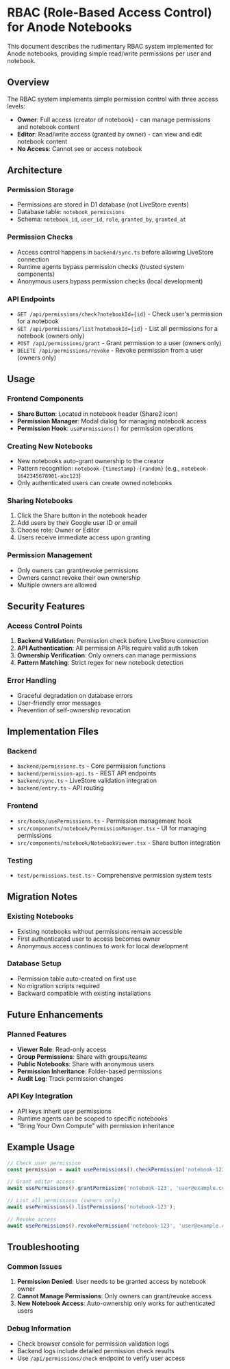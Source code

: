 # RBAC (Role-Based Access Control) for Anode Notebooks

This document describes the rudimentary RBAC system implemented for Anode notebooks, providing simple read/write permissions per user and notebook.

## Overview

The RBAC system implements simple permission control with three access levels:
- **Owner**: Full access (creator of notebook) - can manage permissions and notebook content
- **Editor**: Read/write access (granted by owner) - can view and edit notebook content  
- **No Access**: Cannot see or access notebook

## Architecture

### Permission Storage
- Permissions are stored in D1 database (not LiveStore events)
- Database table: `notebook_permissions`
- Schema: `notebook_id`, `user_id`, `role`, `granted_by`, `granted_at`

### Permission Checks
- Access control happens in `backend/sync.ts` before allowing LiveStore connection
- Runtime agents bypass permission checks (trusted system components)
- Anonymous users bypass permission checks (local development)

### API Endpoints
- `GET /api/permissions/check?notebookId={id}` - Check user's permission for a notebook
- `GET /api/permissions/list?notebookId={id}` - List all permissions for a notebook (owners only)
- `POST /api/permissions/grant` - Grant permission to a user (owners only)
- `DELETE /api/permissions/revoke` - Revoke permission from a user (owners only)

## Usage

### Frontend Components
- **Share Button**: Located in notebook header (Share2 icon)
- **Permission Manager**: Modal dialog for managing notebook access
- **Permission Hook**: `usePermissions()` for permission operations

### Creating New Notebooks
- New notebooks auto-grant ownership to the creator
- Pattern recognition: `notebook-{timestamp}-{random}` (e.g., `notebook-1642345678901-abc123`)
- Only authenticated users can create owned notebooks

### Sharing Notebooks
1. Click the Share button in the notebook header
2. Add users by their Google user ID or email
3. Choose role: Owner or Editor
4. Users receive immediate access upon granting

### Permission Management
- Only owners can grant/revoke permissions
- Owners cannot revoke their own ownership
- Multiple owners are allowed

## Security Features

### Access Control Points
1. **Backend Validation**: Permission check before LiveStore connection
2. **API Authentication**: All permission APIs require valid auth token
3. **Ownership Verification**: Only owners can manage permissions
4. **Pattern Matching**: Strict regex for new notebook detection

### Error Handling
- Graceful degradation on database errors
- User-friendly error messages
- Prevention of self-ownership revocation

## Implementation Files

### Backend
- `backend/permissions.ts` - Core permission functions
- `backend/permission-api.ts` - REST API endpoints
- `backend/sync.ts` - LiveStore validation integration
- `backend/entry.ts` - API routing

### Frontend
- `src/hooks/usePermissions.ts` - Permission management hook
- `src/components/notebook/PermissionManager.tsx` - UI for managing permissions
- `src/components/notebook/NotebookViewer.tsx` - Share button integration

### Testing
- `test/permissions.test.ts` - Comprehensive permission system tests

## Migration Notes

### Existing Notebooks
- Existing notebooks without permissions remain accessible
- First authenticated user to access becomes owner
- Anonymous access continues to work for local development

### Database Setup
- Permission table auto-created on first use
- No migration scripts required
- Backward compatible with existing installations

## Future Enhancements

### Planned Features
- **Viewer Role**: Read-only access
- **Group Permissions**: Share with groups/teams
- **Public Notebooks**: Share with anonymous users
- **Permission Inheritance**: Folder-based permissions
- **Audit Log**: Track permission changes

### API Key Integration
- API keys inherit user permissions
- Runtime agents can be scoped to specific notebooks
- "Bring Your Own Compute" with permission inheritance

## Example Usage

```typescript
// Check user permission
const permission = await usePermissions().checkPermission('notebook-123');

// Grant editor access
await usePermissions().grantPermission('notebook-123', 'user@example.com', 'editor');

// List all permissions (owners only)
await usePermissions().listPermissions('notebook-123');

// Revoke access
await usePermissions().revokePermission('notebook-123', 'user@example.com');
```

## Troubleshooting

### Common Issues
1. **Permission Denied**: User needs to be granted access by notebook owner
2. **Cannot Manage Permissions**: Only owners can grant/revoke access
3. **New Notebook Access**: Auto-ownership only works for authenticated users

### Debug Information
- Check browser console for permission validation logs
- Backend logs include detailed permission check results
- Use `/api/permissions/check` endpoint to verify user access